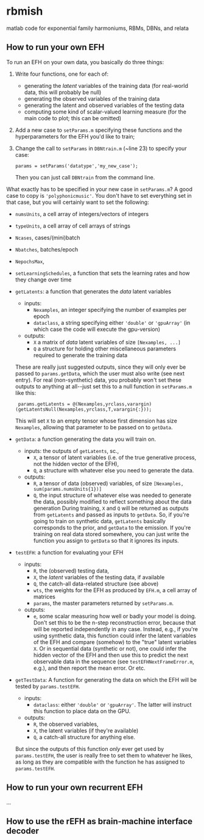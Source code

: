 # rbmish
matlab code for exponential family harmoniums, RBMs, DBNs, and relata

## How to run your own EFH
To run an EFH on your own data, you basically do three things: 
  1. Write four functions, one for each of: 
     - generating the _latent_ variables of the training data (for real-world data, this will probably be null)
     - generating the observed variables of the training data
     - generating the latent and observed variables of the testing data
     - computing some kind of scalar-valued learning measure (for the main code to plot; this can be omitted) 
  2. Add a new case to `setParams.m` specifying these functions and the hyperparameters for the EFH you'd like to train; 
  3. Change the call to `setParams` in `DBNtrain.m` (~line 23) to specify your case:
  
        ```params = setParams('datatype','my_new_case');```
        
     Then you can just call `DBNtrain` from the command line.

What exactly has to be specified in your new case in `setParams.m`?  A good case to copy is `'polyphonicmusic'`.  You don't have to set everything set in that case, but you will certainly want to set the following:
 - `numsUnits`, a cell array of integers/vectors of integers
 - `typeUnits`, a cell array of cell arrays of strings
 - `Ncases`, cases/(mini)batch
 - `Nbatches`, batches/epoch
 - `NepochsMax`,
 - `setLearningSchedules`, a function that sets the learning rates and how they change over time
 - `getLatents`: a function that generates the _data_ latent variables
   - inputs: 
     - `Nexamples`, an integer specifying the number of examples per epoch
     - `dataclass`, a string specifying either `'double'` or `'gpuArray'` (in which case the code will execute the gpu-version)
   - outputs: 
     - `X` a matrix of _data_ latent variables of size `[Nexamples, ...]`
     - `Q` a structure for holding other miscellaneous parameters required to generate the training data
     
   These are really just suggested outputs, since they will only ever be passed to `params.getData`, which the user must also write (see next entry).  For real (non-synthetic) data, you probably won't set these outputs to anything at all--just set this to a null function in `setParams.m` like this:
 
        params.getLatents = @(Nexamples,yrclass,varargin)(getLatentsNull(Nexamples,yrclass,T,varargin{:}));
    
    This will set `X` to an empty tensor whose first dimension has size `Nexamples`, allowing that parameter to be passed on to `getData`.
 - `getData`: a function generating the data you will train on.
   - inputs: the outputs of `getLatents`, sc.,
     - `X`, a tensor of latent variables (i.e. of the true generative process, not the hidden vector of the EFH),
     - `Q`, a structure with whatever else you need to generate the data.
   - outputs: 
     - `R`, a tensor of data (observed) variables, of size `[Nexamples, sum(params.numsUnits{1})]`
     - `Q`, the input structure of whatever else was needed to generate the data, possibly modified to reflect something about the data generation
   During training, `X` and `Q` will be returned as outputs from `getLatents` and passed as inputs to `getData`.  So, if you're going to train on synthetic data, `getLatents` basically corresponds to the prior, and `getData` to the emission.  If you're training on real data stored somewhere, you can just write the function you assign to `getData` so that it ignores its inputs.
 - `testEFH`: a function for evaluating your EFH
   - inputs: 
     - `R`, the (observed) testing data,
     - `X`, the _latent_ variables of the testing data, if available
     - `Q`, the catch-all data-related structure (see above)
     - `wts`, the weights for the EFH as produced by `EFH.m`, a cell array of matrices
     - `params`, the master parameters returned by `setParams.m`.  
   - outputs:
     - `e`, some scalar measuring how well or badly your model is doing.
     Don't set this to be the n-step reconstruction error, because that will be reported independently in any case.  Instead, e.g., if you're using synthetic data, this function could infer the latent variables of the EFH and compare (somehow) to the "true" latent variables `X`.  Or in sequential data (synthetic or not), one could infer the hidden vector of the EFH and then use this to predict the next observable data in the sequence (see `testEFHNextFrameError.m`, e.g.), and then report the mean error.  Or etc.
 - `getTestData`: A function for generating the data on which the EFH will be tested by `params.testEFH`.  
   - inputs:
     - `dataclass`: either `'double'` or `'gpuArray'`.  The latter will instruct this function to place data on the GPU.
   - outputs: 
     - `R`, the observed variables, 
     - `X`, the latent variables (if they're available)
     - `Q`, a catch-all structure for anything else.  
     
   But since the outputs of this function _only_ ever get used by `params.testEFH`, the user is really free to set them to whatever he likes, as long as they are compatible with the function he has assigned to `params.testEFH`.
   
   
## How to run your own recurrent EFH
...

## How to use the rEFH as brain-machine interface decoder
